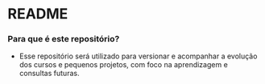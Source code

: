 # README #

### Para que é este repositório? ###

* Esse repositório será utilizado para versionar e acompanhar a evolução dos cursos e pequenos projetos, com foco na aprendizagem e consultas futuras.